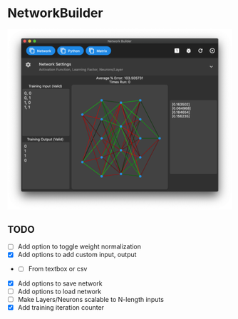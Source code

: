 # NetworkBuilder
![Pre-run Image](https://github.com/adamfuller/NetworkBuilder/blob/master/images/pre-run.png)

## TODO
- [ ] Add option to toggle weight normalization
- [x] Add options to add custom input, output
- - [ ] From textbox or csv
- [x] Add options to save network
- [ ] Add options to load network
- [ ] Make Layers/Neurons scalable to N-length inputs
- [x] Add training iteration counter
